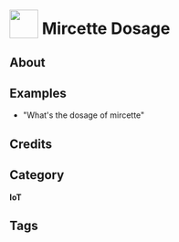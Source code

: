 # <img src="https://raw.githack.com/FortAwesome/Font-Awesome/master/svgs/solid/baseball-ball.svg" card_color="#E6D3FF" width="50" height="50" style="vertical-align:bottom"/> Mircette Dosage


## About


## Examples
* "What's the dosage of mircette"

## Credits


## Category
**IoT**

## Tags

